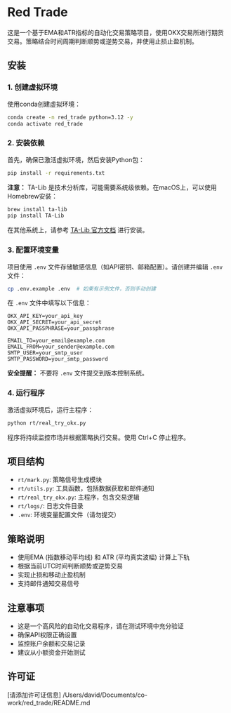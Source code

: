 # Red Trade

这是一个基于EMA和ATR指标的自动化交易策略项目，使用OKX交易所进行期货交易。策略结合时间周期判断顺势或逆势交易，并使用止损止盈机制。

## 安装

### 1. 创建虚拟环境

使用conda创建虚拟环境：

```bash
conda create -n red_trade python=3.12 -y
conda activate red_trade
```

### 2. 安装依赖

首先，确保已激活虚拟环境，然后安装Python包：

```bash
pip install -r requirements.txt
```

**注意：** TA-Lib 是技术分析库，可能需要系统级依赖。在macOS上，可以使用Homebrew安装：

```bash
brew install ta-lib
pip install TA-Lib
```

在其他系统上，请参考 [TA-Lib 官方文档](https://github.com/mrjbq7/ta-lib) 进行安装。

### 3. 配置环境变量

项目使用 `.env` 文件存储敏感信息（如API密钥、邮箱配置）。请创建并编辑 `.env` 文件：

```bash
cp .env.example .env  # 如果有示例文件，否则手动创建
```

在 `.env` 文件中填写以下信息：

```
OKX_API_KEY=your_api_key
OKX_API_SECRET=your_api_secret
OKX_API_PASSPHRASE=your_passphrase

EMAIL_TO=your_email@example.com
EMAIL_FROM=your_sender@example.com
SMTP_USER=your_smtp_user
SMTP_PASSWORD=your_smtp_password
```

**安全提醒：** 不要将 `.env` 文件提交到版本控制系统。

### 4. 运行程序

激活虚拟环境后，运行主程序：

```bash
python rt/real_try_okx.py
```

程序将持续监控市场并根据策略执行交易。使用 Ctrl+C 停止程序。

## 项目结构

- `rt/mark.py`: 策略信号生成模块
- `rt/utils.py`: 工具函数，包括数据获取和邮件通知
- `rt/real_try_okx.py`: 主程序，包含交易逻辑
- `rt/logs/`: 日志文件目录
- `.env`: 环境变量配置文件（请勿提交）

## 策略说明

- 使用EMA (指数移动平均线) 和 ATR (平均真实波幅) 计算上下轨
- 根据当前UTC时间判断顺势或逆势交易
- 实现止损和移动止盈机制
- 支持邮件通知交易信号

## 注意事项

- 这是一个高风险的自动化交易程序，请在测试环境中充分验证
- 确保API权限正确设置
- 监控账户余额和交易记录
- 建议从小额资金开始测试

## 许可证

[请添加许可证信息]</content>
<filePath>/Users/david/Documents/co-work/red_trade/README.md